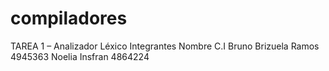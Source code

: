 # compiladores
TAREA 1 – Analizador Léxico
Integrantes
Nombre                         C.I
Bruno Brizuela Ramos          4945363
Noelia Insfran                4864224



